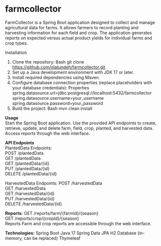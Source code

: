 # farmcollector
FarmCollector is a Spring Boot application designed to collect and manage agricultural data for farms. It allows farmers to record planting and harvesting information for each field and crop. The application generates reports on expected versus actual product yields for individual farms and crop types.<br /> 

Installation
1. Clone the repository:
Bash
git clone https://github.com/olatundeh/farmcollector.git
2. Set up a Java development environment with JDK 17 or later.
3. Install required dependencies using Maven.
4. Configure database connection properties (replace placeholders with your database credentials):
Properties
spring.datasource.url=jdbc:postgresql://localhost:5432/farmcollector
spring.datasource.username=your_username
spring.datasource.password=your_password
5. Build the project:
Bash
mvn clean install

**Usage**<br />
Start the Spring Boot application.
Use the provided API endpoints to create, retrieve, update, and delete farm, field, crop, planted, and harvested data.
Access reports through the web interface.

**API Endpoints**<br />
PlantedData Endpoints:<br />
POST /plantedData<br />
GET /plantedData<br />
GET /plantedData/{id}<br />
PUT /plantedData/{id}<br />
DELETE /plantedData/{id}<br />

HarvestedData Endpoints:
POST /harvestedData<br />
GET /harvestedData<br />
GET /harvestedData/{id}<br />
PUT /harvestedData/{id}<br />
DELETE /harvestedData/{id}<br />

**Reports:**
GET /reports/farm/{farmId}/{season}<br />
GET /reports/crop/{cropId}/{season}<br />
Reports
Farm and crop reports are accessible through the web interface.

**Technologies:**
Spring Boot
Java 17
Spring Data JPA
H2 Database (in-memory, can be replaced)
Thymeleaf
